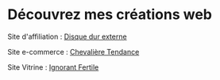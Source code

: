 # Découvrez mes créations web
<p> Site d'affiliation : <a href="https://disque-dur-externe.net">Disque dur externe</a></p>
<p> Site e-commerce : <a href="https://www.chevaliere-tendance.com/">Chevalière Tendance</a></p>
<p> Site Vitrine : <a href="https://www.ignorant-fertile.com/">Ignorant Fertile</a></p>
